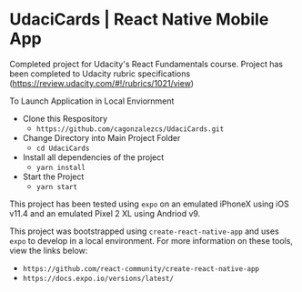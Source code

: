 # UdaciCards | React Native Mobile App

Completed project for Udacity's React Fundamentals course. Project has been completed to Udacity rubric specifications (https://review.udacity.com/#!/rubrics/1021/view)

To Launch Application in Local Enviornment
 * Clone this Respository
	* `https://github.com/cagonzalezcs/UdaciCards.git`
 * Change Directory into Main Project Folder
    * `cd UdaciCards`
 * Install all dependencies of the project
    * `yarn install`
 * Start the Project
 	* `yarn start`

This project has been tested using `expo` on an emulated iPhoneX using iOS v11.4 and an emulated Pixel 2 XL using Andriod v9.

This project was bootstrapped using `create-react-native-app` and uses `expo` to develop in a local environment. For more information on these tools, view the links below:
 * `https://github.com/react-community/create-react-native-app`
 * `https://docs.expo.io/versions/latest/`